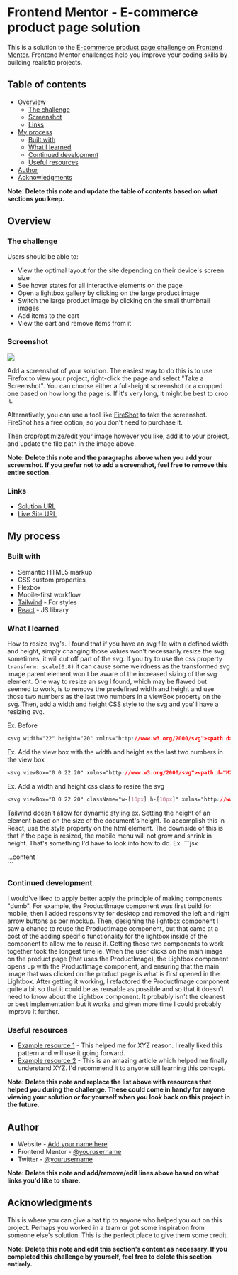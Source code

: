 # Frontend Mentor - E-commerce product page solution

This is a solution to the [E-commerce product page challenge on Frontend Mentor](https://www.frontendmentor.io/challenges/ecommerce-product-page-UPsZ9MJp6). Frontend Mentor challenges help you improve your coding skills by building realistic projects.

## Table of contents

- [Overview](#overview)
  - [The challenge](#the-challenge)
  - [Screenshot](#screenshot)
  - [Links](#links)
- [My process](#my-process)
  - [Built with](#built-with)
  - [What I learned](#what-i-learned)
  - [Continued development](#continued-development)
  - [Useful resources](#useful-resources)
- [Author](#author)
- [Acknowledgments](#acknowledgments)

**Note: Delete this note and update the table of contents based on what sections you keep.**

## Overview

### The challenge

Users should be able to:

- View the optimal layout for the site depending on their device's screen size
- See hover states for all interactive elements on the page
- Open a lightbox gallery by clicking on the large product image
- Switch the large product image by clicking on the small thumbnail images
- Add items to the cart
- View the cart and remove items from it

### Screenshot

![](./screenshot.jpg)

Add a screenshot of your solution. The easiest way to do this is to use Firefox to view your project, right-click the page and select "Take a Screenshot". You can choose either a full-height screenshot or a cropped one based on how long the page is. If it's very long, it might be best to crop it.

Alternatively, you can use a tool like [FireShot](https://getfireshot.com/) to take the screenshot. FireShot has a free option, so you don't need to purchase it. 

Then crop/optimize/edit your image however you like, add it to your project, and update the file path in the image above.

**Note: Delete this note and the paragraphs above when you add your screenshot. If you prefer not to add a screenshot, feel free to remove this entire section.**

### Links

- [Solution URL]()
- [Live Site URL](https://ecom-sneaker-app-ianwilk20.netlify.app/)

## My process

### Built with

- Semantic HTML5 markup
- CSS custom properties
- Flexbox
- Mobile-first workflow
- [Tailwind](https://tailwindcss.com/docs) - For styles
- [React](https://reactjs.org/) - JS library

### What I learned

How to resize svg's. I found that if you have an svg file with a defined width and height, simply changing those values won't necessarily resize the svg; sometimes, it will cut off part of the svg. If you try to use the css property `transform: scale(0.8)` it can cause some weirdness as the transformed svg image parent element won't be aware of the increased sizing of the svg element. One way to resize an svg I found, which may be flawed but seemed to work, is to remove the predefined width and height and use those two numbers as the last two numbers in a viewBox property on the svg. Then, add a width and height CSS style to the svg and you'll have a resizing svg.

Ex. Before
```CSS
<svg width="22" height="20" xmlns="http://www.w3.org/2000/svg"><path d="M20.925 3.641H3.863L3.61.816A.896.896 0 0 0 2.717 0H.897a.896.896 0 1 0 0 1.792h1l1.031 11.483c.073.828.52 1.726 1.291 2.336C2.83 17.385 4.099 20 6.359 20c1.875 0 3.197-1.87 2.554-3.642h4.905c-.642 1.77.677 3.642 2.555 3.642a2.72 2.72 0 0 0 2.717-2.717 2.72 2.72 0 0 0-2.717-2.717H6.365c-.681 0-1.274-.41-1.53-1.009l14.321-.842a.896.896 0 0 0 .817-.677l1.821-7.283a.897.897 0 0 0-.87-1.114ZM6.358 18.208a.926.926 0 0 1 0-1.85.926.926 0 0 1 0 1.85Zm10.015 0a.926.926 0 0 1 0-1.85.926.926 0 0 1 0 1.85Zm2.021-7.243-13.8.81-.57-6.341h15.753l-1.383 5.53Z" fill="#69707D" fill-rule="nonzero"/></svg>
```

Ex. Add the view box with the width and height as the last two numbers in the view box
```CSS
<svg viewBox="0 0 22 20" xmlns="http://www.w3.org/2000/svg"><path d="M20.925 3.641H3.863L3.61.816A.896.896 0 0 0 2.717 0H.897a.896.896 0 1 0 0 1.792h1l1.031 11.483c.073.828.52 1.726 1.291 2.336C2.83 17.385 4.099 20 6.359 20c1.875 0 3.197-1.87 2.554-3.642h4.905c-.642 1.77.677 3.642 2.555 3.642a2.72 2.72 0 0 0 2.717-2.717 2.72 2.72 0 0 0-2.717-2.717H6.365c-.681 0-1.274-.41-1.53-1.009l14.321-.842a.896.896 0 0 0 .817-.677l1.821-7.283a.897.897 0 0 0-.87-1.114ZM6.358 18.208a.926.926 0 0 1 0-1.85.926.926 0 0 1 0 1.85Zm10.015 0a.926.926 0 0 1 0-1.85.926.926 0 0 1 0 1.85Zm2.021-7.243-13.8.81-.57-6.341h15.753l-1.383 5.53Z" fill="#69707D" fill-rule="nonzero"/></svg>
```

Ex. Add a width and height css class to resize the svg
```CSS
<svg viewBox="0 0 22 20" className="w-[10px] h-[10px]" xmlns="http://www.w3.org/2000/svg"><path d="M20.925 3.641H3.863L3.61.816A.896.896 0 0 0 2.717 0H.897a.896.896 0 1 0 0 1.792h1l1.031 11.483c.073.828.52 1.726 1.291 2.336C2.83 17.385 4.099 20 6.359 20c1.875 0 3.197-1.87 2.554-3.642h4.905c-.642 1.77.677 3.642 2.555 3.642a2.72 2.72 0 0 0 2.717-2.717 2.72 2.72 0 0 0-2.717-2.717H6.365c-.681 0-1.274-.41-1.53-1.009l14.321-.842a.896.896 0 0 0 .817-.677l1.821-7.283a.897.897 0 0 0-.87-1.114ZM6.358 18.208a.926.926 0 0 1 0-1.85.926.926 0 0 1 0 1.85Zm10.015 0a.926.926 0 0 1 0-1.85.926.926 0 0 1 0 1.85Zm2.021-7.243-13.8.81-.57-6.341h15.753l-1.383 5.53Z" fill="#69707D" fill-rule="nonzero"/></svg>
```

Tailwind doesn't allow for dynamic styling ex. Setting the height of an element based on the size of the document's height. To accomplish this in React, use the style property on the html element. The downside of this is that if the page is resized, the mobile menu will not grow and shrink in height. That's something I'd have to look into how to do.
 Ex. ```jsx
  <section
      className="absolute w-full z-10"
      style={{ height: document.documentElement.scrollHeight }}
  >
  ...content
  </section>
 ```

### Continued development

I would've liked to apply better apply the principle of making components "dumb". For example, the ProductImage component was first build for mobile, then I added responsivity for desktop and removed the left and right arrow buttons as per mockup. Then, designing the lightbox component I saw a chance to reuse the ProductImage component, but that came at a cost of the adding specific functionality for the lightbox inside of the component to allow me to reuse it. Getting those two components to work together took the longest time ie. When the user clicks on the main image on the product page (that uses the ProductImage), the Lightbox component opens up with the ProductImage component, and ensuring that the main image that was clicked on the product page is what is first opened in the Lightbox. After getting it working, I refactored the ProductImage component quite a bit so that it could be as reusable as possible and so that it doesn't need to know about the Lightbox component. It probably isn't the cleanest or best implementation but it works and given more time I could probably improve it further.

### Useful resources

- [Example resource 1](https://www.example.com) - This helped me for XYZ reason. I really liked this pattern and will use it going forward.
- [Example resource 2](https://www.example.com) - This is an amazing article which helped me finally understand XYZ. I'd recommend it to anyone still learning this concept.

**Note: Delete this note and replace the list above with resources that helped you during the challenge. These could come in handy for anyone viewing your solution or for yourself when you look back on this project in the future.**

## Author

- Website - [Add your name here](https://www.your-site.com)
- Frontend Mentor - [@yourusername](https://www.frontendmentor.io/profile/yourusername)
- Twitter - [@yourusername](https://www.twitter.com/yourusername)

**Note: Delete this note and add/remove/edit lines above based on what links you'd like to share.**

## Acknowledgments

This is where you can give a hat tip to anyone who helped you out on this project. Perhaps you worked in a team or got some inspiration from someone else's solution. This is the perfect place to give them some credit.

**Note: Delete this note and edit this section's content as necessary. If you completed this challenge by yourself, feel free to delete this section entirely.**
